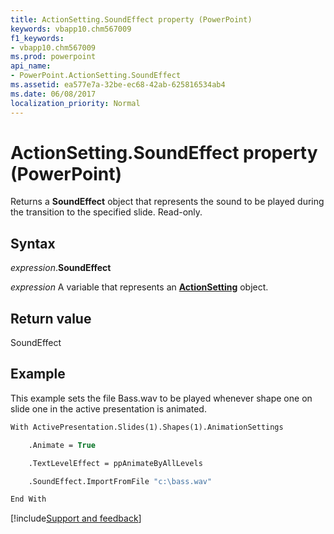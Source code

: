 ```yaml
---
title: ActionSetting.SoundEffect property (PowerPoint)
keywords: vbapp10.chm567009
f1_keywords:
- vbapp10.chm567009
ms.prod: powerpoint
api_name:
- PowerPoint.ActionSetting.SoundEffect
ms.assetid: ea577e7a-32be-ec68-42ab-625816534ab4
ms.date: 06/08/2017
localization_priority: Normal
---
```



# ActionSetting.SoundEffect property (PowerPoint)

Returns a **SoundEffect** object that represents the sound to be played during the transition to the specified slide. Read-only.


## Syntax

_expression_.**SoundEffect**

_expression_ A variable that represents an **[ActionSetting](PowerPoint.ActionSetting.md)** object.


## Return value

SoundEffect


## Example

This example sets the file Bass.wav to be played whenever shape one on slide one in the active presentation is animated.


```vb
With ActivePresentation.Slides(1).Shapes(1).AnimationSettings

    .Animate = True

    .TextLevelEffect = ppAnimateByAllLevels

    .SoundEffect.ImportFromFile "c:\bass.wav"

End With
```




[!include[Support and feedback](~/includes/feedback-boilerplate.md)]
